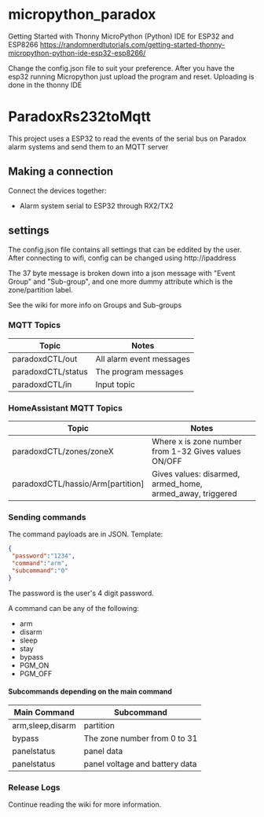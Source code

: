 # micropython_paradox

Getting Started with Thonny MicroPython (Python) IDE for ESP32 and ESP8266
https://randomnerdtutorials.com/getting-started-thonny-micropython-python-ide-esp32-esp8266/

Change the config.json file to suit your preference. 
After you have the esp32 running Micropython just upload the program and reset. Uploading is done in the thonny IDE


# ParadoxRs232toMqtt

This project uses a ESP32 to read the events of the serial bus on Paradox alarm systems and send them to an MQTT server

## Making a connection

Connect the devices together:
- Alarm system serial to ESP32 through RX2/TX2<br>

## settings

The config.json file contains all settings that can be eddited by the user.
After connecting to wifi, config can be changed using http://ipaddress

        
The 37 byte message is broken down into a json message with "Event Group" and "Sub-group", and one more dummy attribute which is the zone/partition label.

See the wiki for more info on Groups and Sub-groups


### MQTT Topics 

| Topic              | Notes                     |
|--------------------|---------------------------|
| paradoxdCTL/out    | All alarm event messages  |
| paradoxdCTL/status | The program messages      |
| paradoxdCTL/in     | Input topic               |

### HomeAssistant MQTT Topics

| Topic                                   | Notes                                                     |
|-----------------------------------------|-----------------------------------------------------------|
| paradoxdCTL/zones/zoneX                 | Where x is zone number from 1-32 Gives values ON/OFF                                       |
| paradoxdCTL/hassio/Arm[partition]       | Gives values: disarmed, armed_home, armed_away, triggered |

### Sending commands

The command payloads are in JSON. Template:
```json
{
 "password":"1234",
 "command":"arm",
 "subcommand":"0"
}
```
The password is the user's 4 digit password.

A command can be any of the following:
- arm
- disarm
- sleep
- stay
- bypass
- PGM_ON
- PGM_OFF
	
#### Subcommands depending on the main command
	
| Main Command     | Subcommand                     |
|------------------|--------------------------------|
| arm,sleep,disarm | partition                      |
| bypass           | The zone number from 0 to 31   |
| panelstatus      | panel data                     |
| panelstatus      | panel voltage and battery data |

### Release Logs


Continue reading the wiki for more information.
